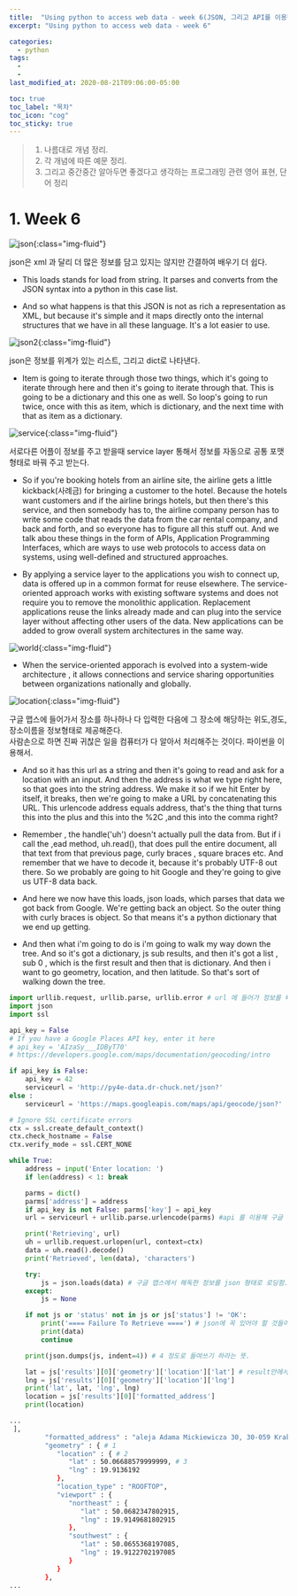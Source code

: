 ```yaml
---
title:  "Using python to access web data - week 6(JSON, 그리고 API를 이용한 구글맵스 접속)"
excerpt: "Using python to access web data - week 6"

categories:
  - python
tags:
  - 
  - 
last_modified_at: 2020-08-21T09:06:00-05:00

toc: true
toc_label: "목차"
toc_icon: "cog"
toc_sticky: true
---
```


> 1. 나름대로 개념 정리.  
> 2. 각 개념에 따른 예문 정리.  
> 3. 그리고 중간중간 알아두면 좋겠다고 생각하는 프로그래밍 관련 영어 표현, 단어 정리


# 1. Week 6


![json](https://yeonghunko.github.io/assets/img/coursera-python/json.png){:class="img-fluid"}

json은 xml 과 달리 더 많은 정보를 담고 있지는 않지만 간결하여 배우기 더 쉽다. 

- This loads stands for load from string. It parses and converts from the JSON syntax into a python in this case list.

- And so what happens is that this JSON is not as rich a representation as XML, but because it's simple and it maps directly onto the internal structures that we have in all these language. It's a lot easier to use.




![json2](https://yeonghunko.github.io/assets/img/coursera-python/json2.png){:class="img-fluid"}

json은 정보를 위계가 있는 리스트, 그리고 dict로 나타낸다.

- Item is going to iterate through those two things, which it's going to iterate through here and then it's going to iterate through that. This is going to be a dictionary and this one as well. So loop's going to run twice, once with this as item, which is dictionary, and the next time with that as item as a dictionary. 



![service](https://yeonghunko.github.io/assets/img/coursera-python/service.png){:class="img-fluid"}

서로다른 어플이 정보를 주고 받을때 service layer 통해서 정보를 자동으로 공통 포맷형태로 바꿔 주고 받는다. 

- So if you're booking hotels from an airline site, the airline gets a little kickback(사례금) for bringing a customer to the hotel. Because the hotels want customers and if the airline brings hotels, but then there's this service, and then somebody has to, the airline company person has to write some code that reads the data from the car rental company, and back and forth, and so everyone has to figure all this stuff out.
	 And we talk abou these things in the form of APIs, Application Programming Interfaces, which are ways to use web protocols to access data on systems, using well-defined and structured approaches.
	
	
- By applying a service layer to the applications you wish to connect up, data is offered up in a common format for reuse elsewhere. The service-oriented approach works with existing software systems and does not require you to remove the monolithic application. 
	 Replacement applications reuse the links already made and can plug into the service layer without affecting other users of the data. New applications can be added to grow overall system architectures in the same way.



![world](https://yeonghunko.github.io/assets/img/coursera-python/world.png){:class="img-fluid"}

- When the service-oriented apporach is evolved into a system-wide architecture , it allows connections and service sharing opportunities between organizations nationally and globally.



![location](https://yeonghunko.github.io/assets/img/coursera-python/location.png){:class="img-fluid"}

구글 맵스에 들어가서 장소를 하나하나 다 입력한 다음에 그 장소에 해당하는 위도,경도,장소이름을 정보형태로 제공해준다.  
사람손으로 하면 진짜 귀찮은 일을 컴퓨터가 다 알아서 처리해주는 것이다. 파이썬을 이용해서.

- And so it has this url as a string and then it's going to read and ask for a location with an input. And then the address is what we type right here, so that goes into the string address. We make it so if we hit Enter by itself, it breaks, then we're going to make a URL by concatenating this URL. This urlencode address equals address, that's the thing that turns this into the plus and this into the %2C ,and this into the comma right? 


- Remember , the handle('uh') doesn't actually pull the data from. But if i call the ,ead method, uh.read(), that does pull the entire document, all that text from that previous page, curly braces , square braces etc. And remember that we have to decode it, because it's probably UTF-8 out there. So we probably are going to hit Google and they're going to give us UTF-8 data back. 

- And here we now have this loads, json loads, which parses that data we got back from Google. We're getting back an object. So the outer thing with curly braces is object. So that means it's a python dictionary that we end up getting.

- And then what i'm going to do is i'm going to walk my way down the tree. And so it's got a dictionary, js sub results, and then it's got a list , sub 0 , which is the first result and then that is dictionary. And then i want to go geometry, location, and then latitude. So that's sort of walking down the tree.


```python
import urllib.request, urllib.parse, urllib.error # url 에 들어가 정보를 빼내는 module
import json
import ssl

api_key = False
# If you have a Google Places API key, enter it here
# api_key = 'AIzaSy___IDByT70'
# https://developers.google.com/maps/documentation/geocoding/intro

if api_key is False:
    api_key = 42
    serviceurl = 'http://py4e-data.dr-chuck.net/json?'
else :
    serviceurl = 'https://maps.googleapis.com/maps/api/geocode/json?'

# Ignore SSL certificate errors
ctx = ssl.create_default_context()
ctx.check_hostname = False
ctx.verify_mode = ssl.CERT_NONE

while True:
    address = input('Enter location: ')
    if len(address) < 1: break

    parms = dict()
    parms['address'] = address
    if api_key is not False: parms['key'] = api_key
    url = serviceurl + urllib.parse.urlencode(parms) #api 를 이용해 구글 맵스 url 에 자동 접속 

    print('Retrieving', url)
    uh = urllib.request.urlopen(url, context=ctx)
    data = uh.read().decode()
    print('Retrieved', len(data), 'characters')

    try:
        js = json.loads(data) # 구글 맵스에서 해독한 정보를 json 형태로 로딩함.
    except:
        js = None

    if not js or 'status' not in js or js['status'] != 'OK':
        print('==== Failure To Retrieve ====') # json에 꼭 있어야 할 것들이 있지않으면 이 메시지가 뜨도록 함.
        print(data)
        continue

    print(json.dumps(js, indent=4)) # 4 정도로 들여쓰기 하라는 뜻.

    lat = js['results'][0]['geometry']['location']['lat'] # result안에서 첫 위계에 해당하는 가지를 쭉 내려가다가 geometry 안에 location 안에 lat의 값을 원한다는 의미. 밑에 첨부한 코드처럼 구글맵스 정보가 json 형태로 되어있다.
    lng = js['results'][0]['geometry']['location']['lng']
    print('lat', lat, 'lng', lng)
    location = js['results'][0]['formatted_address']
    print(location)

```
```bash
...
 ],
         "formatted_address" : "aleja Adama Mickiewicza 30, 30-059 Kraków, Poland",
         "geometry" : { # 1
            "location" : { # 2
               "lat" : 50.06688579999999, # 3
               "lng" : 19.9136192
            },
            "location_type" : "ROOFTOP",
            "viewport" : {
               "northeast" : {
                  "lat" : 50.0682347802915,
                  "lng" : 19.9149681802915
               },
               "southwest" : {
                  "lat" : 50.0655368197085,
                  "lng" : 19.9122702197085
               }
            }
         },
...
```





